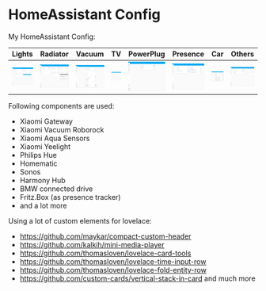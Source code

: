 # HomeAssistant Config

My HomeAssistant Config:

Lights | Radiator | Vacuum | TV | PowerPlug | Presence | Car | Others
---------- | ----------- | ------------ | ----------- | ----------- | ----------- | ----------- | -----------
<img src="https://github.com/deluxestyle/HassioConfig/blob/master/docs/screenshots/light.png" alt="Lichter" > | <img src="https://github.com/deluxestyle/HassioConfig/blob/master/docs/screenshots/radiator.png" alt="Heizung"> | <img src="https://github.com/deluxestyle/HassioConfig/blob/master/docs/screenshots/vacuum.png" alt="Staubsauger"> | <img src="https://github.com/deluxestyle/HassioConfig/blob/master/docs/screenshots/entertainment.png" alt="Multimedia"> | <img src="https://github.com/deluxestyle/HassioConfig/blob/master/docs/screenshots/power_plugs.png" alt="Steckdosen"> | <img src="https://github.com/deluxestyle/HassioConfig/blob/master/docs/screenshots/presence.png" alt="Anwesenheit"> | <img src="https://github.com/deluxestyle/HassioConfig/blob/master/docs/screenshots/car.png" alt="Auto"> | <img src="https://github.com/deluxestyle/HassioConfig/blob/master/docs/screenshots/other.png" alt="Sonstiges"> |

Following components are used:
* Xiaomi Gateway
* Xiaomi Vacuum Roborock
* Xiaomi Aqua Sensors
* Xiaomi Yeelight
* Philips Hue
* Homematic
* Sonos
* Harmony Hub
* BMW connected drive
* Fritz.Box (as presence tracker)
* and a lot more

Using a lot of custom elements for lovelace:
* https://github.com/maykar/compact-custom-header
* https://github.com/kalkih/mini-media-player
* https://github.com/thomasloven/lovelace-card-tools
* https://github.com/thomasloven/lovelace-time-input-row
* https://github.com/thomasloven/lovelace-fold-entity-row
* https://github.com/custom-cards/vertical-stack-in-card
and much more